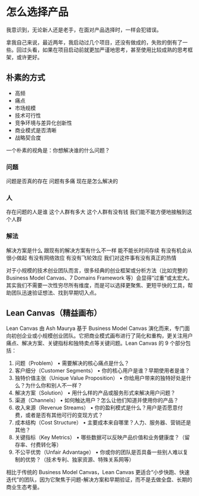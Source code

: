 # 怎么选择产品

我意识到，无论新人还是老手，在面对产品选择时，一样会犯错误。

拿我自己来说，最近两年，我启动过几个项目，还没有做成的，失败的倒有了一些。回过头看，如果在项目启动前就更加严谨地思考，甚至使用比较成熟的思考框架，或许更好。

## 朴素的方式

- 高频
- 痛点
- 市场规模
- 技术可行性
- 竞争环境与差异化创新性
- 商业模式是否清晰
- 战略契合度

一个朴素的视角是：你想解决谁的什么问题？

### 问题

问题是否真的存在
问题有多痛
现在是怎么解决的

### 人

存在问题的人是谁
这个人群有多大
这个人群有没有钱
我们能不能方便地接触到这个人群

### 解法

解决方案是什么
跟现有的解决方案有什么不一样
能不能长时间存续
有没有机会从很小做起
有没有网络效应
有没有飞轮效应
我们对这件事有没有真正的热情

对于小规模的技术创业团队而言，很多经典的创业框架或分析方法（比如完整的 Business Model Canvas、7 Domains Framework 等）会显得“过重”或太宏大。其实我们不需要一次性穷尽所有维度，而是可以选择更聚焦、更短平快的工具，帮助团队迅速验证想法、找到早期切入点。

## Lean Canvas（精益画布）

Lean Canvas 由 Ash Maurya 基于 Business Model Canvas 演化而来，专门面向初创企业或小规模创业团队。它把商业模式画布进行了简化和重构，更关注用户痛点、解决方案、关键指标和独特卖点等关键问题。Lean Canvas 的 9 个部分包括：

1.	问题（Problem）
•	需要解决的核心痛点是什么？
2.	客户细分（Customer Segments）
•	你的核心用户是谁？早期使用者是谁？
3.	独特价值主张（Unique Value Proposition）
•	你给用户带来的独特好处是什么？为什么你和别人不一样？
4.	解决方案（Solution）
•	用什么样的产品或服务形式来解决用户问题？
5.	渠道（Channels）
•	如何触达用户？怎么让他们知道并使用你的产品？
6.	收入来源（Revenue Streams）
•	你的盈利模式是什么？用户是否愿意付费，或者是否有其他可行的变现方式？
7.	成本结构（Cost Structure）
•	主要成本来自哪里？人力、服务器、营销还是其他？
8.	关键指标（Key Metrics）
•	哪些数据可以反映产品价值和业务健康度？（留存率、付费转化等）
9.	不公平优势（Unfair Advantage）
•	你或你的团队是否具备一些别人难以复制的优势？（技术专利、独家资源、特殊关系网等）

相比于传统的 Business Model Canvas，Lean Canvas 更适合“小步快跑、快速迭代”的团队，因为它聚焦于问题-解决方案和早期验证，而不是去做全盘、长期的商业生态考量。